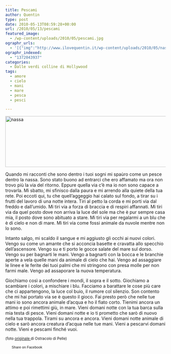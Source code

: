 ```yaml
---
title: Pescami
author: Quentin
type: post
date: 2010-05-13T08:59:28+00:00
url: /2010/05/13/pescami
featured_image:
  - /wp-content/uploads/2010/05/pescami.jpg
ographr_urls:
  - '[{"img":"http://www.ilovequentin.it/wp-content/uploads/2010/05/nassa.jpg"},{"img":"http://www.ilovequentin.it/wp-content/uploads/2010/05/pescami.jpg"},{"img":"http://www.ilovequentin.it/wp-content/uploads/2010/05/nassa-300x92.jpg"}]'
ographr_indexed:
  - "1372043937"
categories:
  - Dalle verdi colline di Hollywood
tags:
  - amore
  - cielo
  - mani
  - mare
  - pesca
  - pesci

---
```

[<img class="alignnone size-full wp-image-1000" title="nassa" src="http://www.ilovequentin.it/wp-content/uploads/2010/05/nassa.jpg" alt="nassa" width="520" height="160" />][1]

Quando mi racconti che sono dentro i tuoi sogni mi spaùro come un pesce dentro la nassa. Sono stato buono ad entrarci che ero affamato ma ora non trovo più la via del ritorno. Eppure quella via c&#8217;è ma io non sono capace a trovarla. Mi sbatto, mi sfinisco dalla paura e mi arrendo alla quiete della tua rete. Poi eccoti qui, tu che quell&#8217;aggeggio hai calato sul fondo, a tirar su i frutti del lavoro di una notte intera. Tiri al petto la corda e mi porti via dal freddo e dall&#8217;umido. Mi tiri via a forza di braccia e di respiri affannati. Mi tiri via da quel posto dove non arriva la luce del sole ma che è pur sempre casa mia, il posto dove sono abituato a stare. Mi tiri via per regalarmi a un blu che è di cielo e non di mare. Mi tiri via come fossi animale da nuvole mentre non lo sono.

Intanto salgo, mi scaldo il sangue e mi aggiusto gli occhi ai nuovi colori. Vengo su come un amante che si acconcia basette e cravatta allo specchio dell’ascensore. Vengo su e ti porto le gocce salate del mare sul dorso. Vengo su per bagnarti le mani. Vengo a bagnarti con la bocca e le branchie aperte a vela quelle mani da animale di cielo che hai. Vengo ad assaggiare le linee e le ferite dei tuoi palmi che mi stringono con presa molle per non farmi male. Vengo ad assaporare la nuova temperatura.

Giochiamo così a confondere i mondi, il sopra e il sotto. Giochiamo a scambiare i colori, a mischiare i blu. Facciamo a barattare le cose più care che ci appartengono, la luce col buio, il rumore col silenzio. Son contento che mi hai portato via se è questo il gioco. Fai presto però che nelle tue mani io sono ancora animale d&#8217;acqua e ho il fiato corto. Tienimi ancora un attimo e poi rimettimi giù, in mare. Vieni domani notte con la tua barca sulla mia testa di pesce. Vieni domani notte e io ti prometto che sarò di nuovo nella tua trappola. Tirami su ancora e ancora. Vieni domani notte animale di cielo e sarò ancora creatura d&#8217;acqua nelle tue mani. Vieni a pescarvi domani notte. Vieni e pescami finché vuoi.

<small>(foto <a href="http://www.flickr.com/photos/ostracolodipelle/4083464822/in/photostream/">originale </a>di Ostracolo di Pelle)</small>

<a href="http://www.facebook.com/share.php?u=http%3A%2F%2Fwww.ilovequentin.it%2F2010%2F05%2F13%2Fpescami&t=Pescami" id="facebook_share_both_999" style="font-size:11px; line-height:13px; font-family:'lucida grande',tahoma,verdana,arial,sans-serif; text-decoration:none; padding:2px 0 0 20px; height:16px; background:url(http://b.static.ak.fbcdn.net/images/share/facebook_share_icon.gif) no-repeat top left;">Share on Facebook</a>

 [1]: http://www.ilovequentin.it/wp-content/uploads/2010/05/nassa.jpg